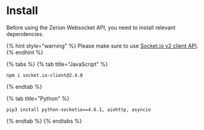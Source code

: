 # Install

Before using the Zerion Websocket API, you need to install relevant dependencies. 

{% hint style="warning" %}
Please make sure to use [Socket.io v2 client API](https://socket.io/docs/v2/client-api/). 
{% endhint %}

{% tabs %}
{% tab title="JavaScript" %}
```text
npm i socket.io-client@2.4.0
```
{% endtab %}

{% tab title="Python" %}
```
pip3 install python-socketio==4.6.1, aiohttp, asyncio
```
{% endtab %}
{% endtabs %}



